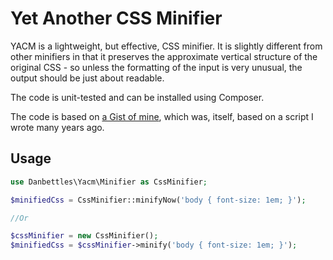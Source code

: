 # Yet Another CSS Minifier

YACM is a lightweight, but effective, CSS minifier.  It is slightly different from other minifiers in that it preserves the approximate vertical structure of the original CSS - so unless the formatting of the input is very unusual, the output should be just about readable.

The code is unit-tested and can be installed using Composer.

The code is based on [a Gist of mine](https://gist.github.com/danbettles/5781842), which was, itself, based on a script I wrote many years ago.

## Usage

```php
use Danbettles\Yacm\Minifier as CssMinifier;

$minifiedCss = CssMinifier::minifyNow('body { font-size: 1em; }');

//Or

$cssMinifier = new CssMinifier();
$minifiedCss = $cssMinifier->minify('body { font-size: 1em; }');
```
